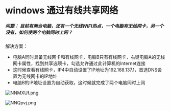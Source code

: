 # windows 通过有线共享网络

#####  问题： 目前有两台电脑，还有一个无线WIFI热点，一个电脑有无线网卡，另一个没有，如何使两个电脑同时上网？



解决方案：

- 电脑A同时具备无线网卡和有线网卡，电脑B只有有线网卡，右键电脑A的无线网卡属性，找到共享选项卡，勾选允许通过此计算机的Internet连接
- 这时候查看有线网卡，IP4中自动设置了IP地址为192.168.137.1，首选DNS设置为无线网卡的IP地址
- 电脑B的IP地址设置为自动获取，这时候就完成了两个电脑同时上网

![NNMXUf.png](https://s1.ax1x.com/2020/06/23/NNMXUf.png)



![NNQpvj.png](https://s1.ax1x.com/2020/06/23/NNQpvj.png)

